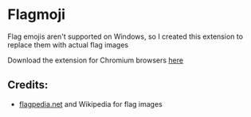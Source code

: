 # Flagmoji
Flag emojis aren't supported on Windows, so I created this extension to replace them with actual flag images

Download the extension for Chromium browsers [here](https://chrome.google.com/webstore/detail/flagmoji/bnnhpohpnamnjhajbkgpmblleljodlhd)

## Credits:
- [flagpedia.net](https://www.flagpedia.net) and Wikipedia for  flag images
